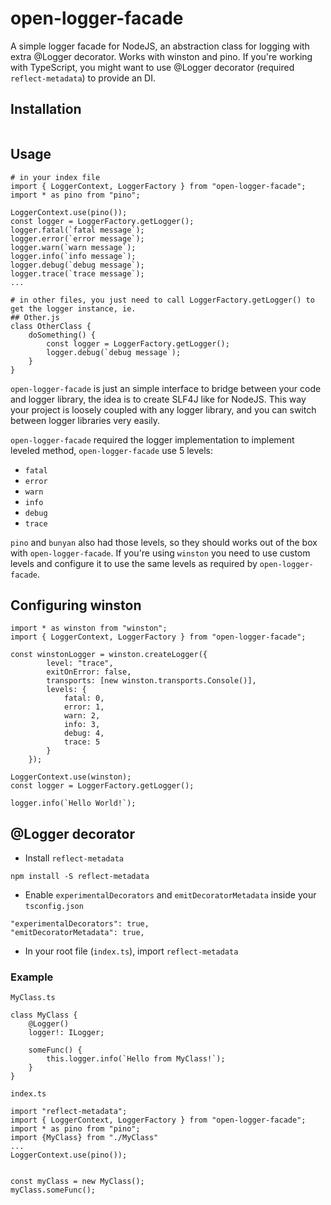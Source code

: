 # open-logger-facade

A simple logger facade for NodeJS, an abstraction class for logging with extra @Logger decorator. Works with winston and pino.
If you're working with TypeScript, you might want to use @Logger decorator (required `reflect-metadata`) to provide an DI.

## Installation

```

```

## Usage

```
# in your index file
import { LoggerContext, LoggerFactory } from "open-logger-facade";
import * as pino from "pino";

LoggerContext.use(pino());
const logger = LoggerFactory.getLogger();
logger.fatal(`fatal message`);
logger.error(`error message`);
logger.warn(`warn message`);
logger.info(`info message`);
logger.debug(`debug message`);
logger.trace(`trace message`);
...

# in other files, you just need to call LoggerFactory.getLogger() to get the logger instance, ie.
## Other.js
class OtherClass {
    doSomething() {
        const logger = LoggerFactory.getLogger();
        logger.debug(`debug message`);
    }
}
```

`open-logger-facade` is just an simple interface to bridge between your code and logger library, the idea is to create SLF4J like for NodeJS.
This way your project is loosely coupled with any logger library, and you can switch between logger libraries very easily.

`open-logger-facade` required the logger implementation to implement leveled method, `open-logger-facade` use 5 levels:

-   `fatal`
-   `error`
-   `warn`
-   `info`
-   `debug`
-   `trace`

`pino` and `bunyan` also had those levels, so they should works out of the box with `open-logger-facade`. If you're using `winston` you need to use custom levels and configure it to use the same levels as required by `open-logger-facade`.

## Configuring winston

```
import * as winston from "winston";
import { LoggerContext, LoggerFactory } from "open-logger-facade";

const winstonLogger = winston.createLogger({
        level: "trace",
        exitOnError: false,
        transports: [new winston.transports.Console()],
        levels: {
            fatal: 0,
            error: 1,
            warn: 2,
            info: 3,
            debug: 4,
            trace: 5
        }
    });

LoggerContext.use(winston);
const logger = LoggerFactory.getLogger();

logger.info(`Hello World!`);
```

## @Logger decorator

-   Install `reflect-metadata`

```
npm install -S reflect-metadata
```

-   Enable `experimentalDecorators` and `emitDecoratorMetadata` inside your `tsconfig.json`

```
"experimentalDecorators": true,
"emitDecoratorMetadata": true,
```

-   In your root file (`index.ts`), import `reflect-metadata`

### Example

`MyClass.ts`

```
class MyClass {
    @Logger()
    logger!: ILogger;

    someFunc() {
        this.logger.info(`Hello from MyClass!`);
    }
}
```

`index.ts`

```
import "reflect-metadata";
import { LoggerContext, LoggerFactory } from "open-logger-facade";
import * as pino from "pino";
import {MyClass} from "./MyClass"
...
LoggerContext.use(pino());


const myClass = new MyClass();
myClass.someFunc();
```
